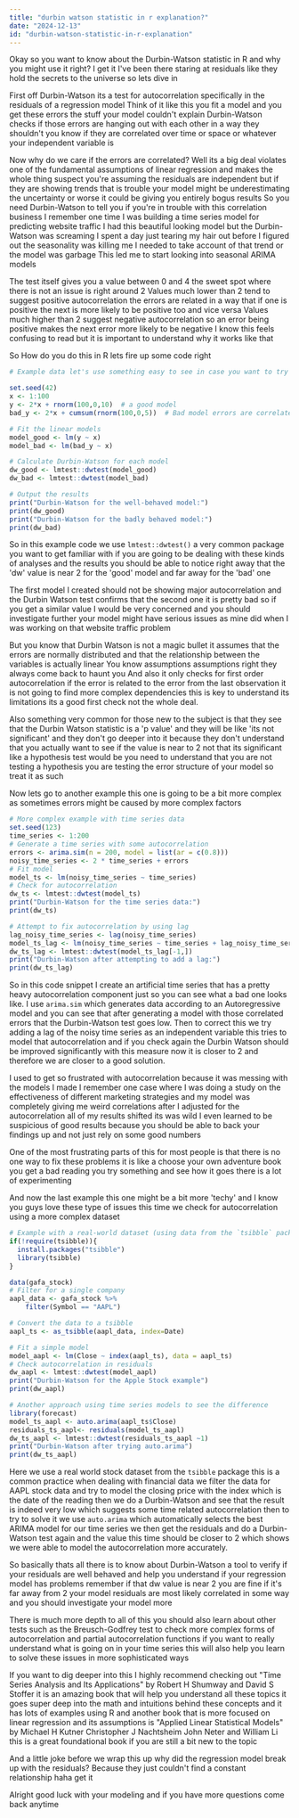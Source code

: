 ```yaml
---
title: "durbin watson statistic in r explanation?"
date: "2024-12-13"
id: "durbin-watson-statistic-in-r-explanation"
---
```


Okay so you want to know about the Durbin-Watson statistic in R and why you might use it right? I get it I've been there staring at residuals like they hold the secrets to the universe so lets dive in

First off Durbin-Watson its a test for autocorrelation specifically in the residuals of a regression model Think of it like this you fit a model and you get these errors the stuff your model couldn't explain Durbin-Watson checks if those errors are hanging out with each other in a way they shouldn't you know if they are correlated over time or space or whatever your independent variable is

Now why do we care if the errors are correlated? Well its a big deal violates one of the fundamental assumptions of linear regression and makes the whole thing suspect you're assuming the residuals are independent but if they are showing trends that is trouble your model might be underestimating the uncertainty or worse it could be giving you entirely bogus results So you need Durbin-Watson to tell you if you're in trouble with this correlation business I remember one time I was building a time series model for predicting website traffic I had this beautiful looking model but the Durbin-Watson was screaming I spent a day just tearing my hair out before I figured out the seasonality was killing me I needed to take account of that trend or the model was garbage This led me to start looking into seasonal ARIMA models

The test itself gives you a value between 0 and 4 the sweet spot where there is not an issue is right around 2 Values much lower than 2 tend to suggest positive autocorrelation the errors are related in a way that if one is positive the next is more likely to be positive too and vice versa Values much higher than 2 suggest negative autocorrelation so an error being positive makes the next error more likely to be negative I know this feels confusing to read but it is important to understand why it works like that

So How do you do this in R lets fire up some code right

```R
# Example data let's use something easy to see in case you want to try to play around with it

set.seed(42)
x <- 1:100
y <- 2*x + rnorm(100,0,10)  # a good model
bad_y <- 2*x + cumsum(rnorm(100,0,5))  # Bad model errors are correlated because of cumsum

# Fit the linear models
model_good <- lm(y ~ x)
model_bad <- lm(bad_y ~ x)

# Calculate Durbin-Watson for each model
dw_good <- lmtest::dwtest(model_good)
dw_bad <- lmtest::dwtest(model_bad)

# Output the results
print("Durbin-Watson for the well-behaved model:")
print(dw_good)
print("Durbin-Watson for the badly behaved model:")
print(dw_bad)
```

So in this example code we use `lmtest::dwtest()` a very common package you want to get familiar with if you are going to be dealing with these kinds of analyses and the results you should be able to notice right away that the 'dw' value is near 2 for the 'good' model and far away for the 'bad' one

The first model I created should not be showing major autocorrelation and the Durbin Watson test confirms that the second one it is pretty bad so if you get a similar value I would be very concerned and you should investigate further your model might have serious issues as mine did when I was working on that website traffic problem

But you know that Durbin Watson is not a magic bullet it assumes that the errors are normally distributed and that the relationship between the variables is actually linear You know assumptions assumptions right they always come back to haunt you And also it only checks for first order autocorrelation if the error is related to the error from the last observation it is not going to find more complex dependencies this is key to understand its limitations its a good first check not the whole deal.

Also something very common for those new to the subject is that they see that the Durbin Watson statistic is a 'p value' and they will be like 'its not significant' and they don't go deeper into it because they don't understand that you actually want to see if the value is near to 2 not that its significant like a hypothesis test would be you need to understand that you are not testing a hypothesis you are testing the error structure of your model so treat it as such

Now lets go to another example this one is going to be a bit more complex as sometimes errors might be caused by more complex factors

```R
# More complex example with time series data
set.seed(123)
time_series <- 1:200
# Generate a time series with some autocorrelation
errors <- arima.sim(n = 200, model = list(ar = c(0.8)))
noisy_time_series <- 2 * time_series + errors
# Fit model
model_ts <- lm(noisy_time_series ~ time_series)
# Check for autocorrelation
dw_ts <- lmtest::dwtest(model_ts)
print("Durbin-Watson for the time series data:")
print(dw_ts)

# Attempt to fix autocorrelation by using lag
lag_noisy_time_series <- lag(noisy_time_series)
model_ts_lag <- lm(noisy_time_series ~ time_series + lag_noisy_time_series)
dw_ts_lag <- lmtest::dwtest(model_ts_lag[-1,])
print("Durbin-Watson after attempting to add a lag:")
print(dw_ts_lag)

```

So in this code snippet I create an artificial time series that has a pretty heavy autocorrelation component just so you can see what a bad one looks like. I use `arima.sim` which generates data according to an Autoregressive model and you can see that after generating a model with those correlated errors that the Durbin-Watson test goes low.
Then to correct this we try adding a lag of the noisy time series as an independent variable this tries to model that autocorrelation and if you check again the Durbin Watson should be improved significantly with this measure now it is closer to 2 and therefore we are closer to a good solution.

I used to get so frustrated with autocorrelation because it was messing with the models I made I remember one case where I was doing a study on the effectiveness of different marketing strategies and my model was completely giving me weird correlations after I adjusted for the autocorrelation all of my results shifted its was wild I even learned to be suspicious of good results because you should be able to back your findings up and not just rely on some good numbers

One of the most frustrating parts of this for most people is that there is no one way to fix these problems it is like a choose your own adventure book you get a bad reading you try something and see how it goes there is a lot of experimenting

And now the last example this one might be a bit more 'techy' and I know you guys love these type of issues this time we check for autocorrelation using a more complex dataset

```R
# Example with a real-world dataset (using data from the `tsibble` package)
if(!require(tsibble)){
  install.packages("tsibble")
  library(tsibble)
}

data(gafa_stock)
# Filter for a single company
aapl_data <- gafa_stock %>%
    filter(Symbol == "AAPL")

# Convert the data to a tsibble
aapl_ts <- as_tsibble(aapl_data, index=Date)

# Fit a simple model
model_aapl <- lm(Close ~ index(aapl_ts), data = aapl_ts)
# Check autocorrelation in residuals
dw_aapl <- lmtest::dwtest(model_aapl)
print("Durbin-Watson for the Apple Stock example")
print(dw_aapl)

# Another approach using time series models to see the difference
library(forecast)
model_ts_aapl <- auto.arima(aapl_ts$Close)
residuals_ts_aapl<- residuals(model_ts_aapl)
dw_ts_aapl <- lmtest::dwtest(residuals_ts_aapl ~1)
print("Durbin-Watson after trying auto.arima")
print(dw_ts_aapl)

```

Here we use a real world stock dataset from the `tsibble` package this is a common practice when dealing with financial data we filter the data for AAPL stock data and try to model the closing price with the index which is the date of the reading then we do a Durbin-Watson and see that the result is indeed very low which suggests some time related autocorrelation then to try to solve it we use `auto.arima` which automatically selects the best ARIMA model for our time series we then get the residuals and do a Durbin-Watson test again and the value this time should be closer to 2 which shows we were able to model the autocorrelation more accurately.

So basically thats all there is to know about Durbin-Watson a tool to verify if your residuals are well behaved and help you understand if your regression model has problems remember if that dw value is near 2 you are fine if it's far away from 2 your model residuals are most likely correlated in some way and you should investigate your model more

There is much more depth to all of this you should also learn about other tests such as the Breusch-Godfrey test to check more complex forms of autocorrelation and partial autocorrelation functions if you want to really understand what is going on in your time series this will also help you learn to solve these issues in more sophisticated ways

If you want to dig deeper into this I highly recommend checking out "Time Series Analysis and Its Applications" by Robert H Shumway and David S Stoffer it is an amazing book that will help you understand all these topics it goes super deep into the math and intuitions behind these concepts and it has lots of examples using R and another book that is more focused on linear regression and its assumptions is "Applied Linear Statistical Models" by Michael H Kutner Christopher J Nachtsheim John Neter and William Li this is a great foundational book if you are still a bit new to the topic

And a little joke before we wrap this up why did the regression model break up with the residuals? Because they just couldn't find a constant relationship haha get it

Alright good luck with your modeling and if you have more questions come back anytime
